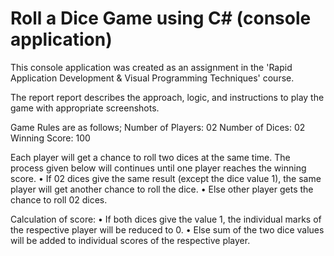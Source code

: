 # Roll a Dice Game using C# (console application)

This console application was created as an assignment in the 'Rapid Application Development & Visual Programming Techniques' course.

The report report describes the approach, logic, and instructions to play the game with appropriate screenshots.  

Game Rules are as follows;
Number of Players: 02 
Number of Dices: 02 
Winning Score: 100 

Each player will get a chance to roll two dices at the same time. The process given below will continues until one player reaches the winning score. 
• If 02 dices give the same result (except the dice value 1), the same player will get another chance to roll the dice. 
• Else other player gets the chance to roll 02 dices. 

Calculation of score: 
• If both dices give the value 1, the individual marks of the respective player will be reduced to 0. 
• Else sum of the two dice values will be added to individual scores of the respective player. 
